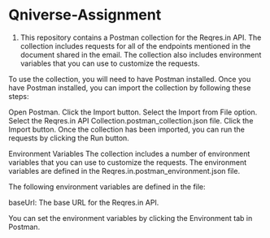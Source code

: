 # Qniverse-Assignment
1. This repository contains a Postman collection for the Reqres.in API.
The collection includes requests for all of the endpoints mentioned in the document shared in the email. The collection also includes environment variables that you can use to customize the requests.

To use the collection, you will need to have Postman installed. Once you have Postman installed, you can import the collection by following these steps:

Open Postman.
Click the Import button.
Select the Import from File option.
Select the Reqres.in API Collection.postman_collection.json file.
Click the Import button.
Once the collection has been imported, you can run the requests by clicking the Run button.

Environment Variables
The collection includes a number of environment variables that you can use to customize the requests. The environment variables are defined in the Reqres.in.postman_environment.json file.

The following environment variables are defined in the file:

baseUrl: The base URL for the Reqres.in API.

You can set the environment variables by clicking the Environment tab in Postman.
